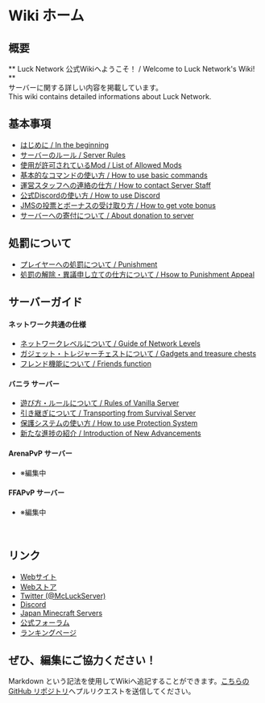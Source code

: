 # Wiki ホーム

## 概要
  ** Luck Network 公式Wikiへようこそ！ / Welcome to Luck Network's Wiki! **   
	サーバーに関する詳しい内容を掲載しています。   
	This wiki contains detailed informations about Luck Network.   

## 基本事項
  * [はじめに / In the beginning](in_the_beginning.md)
  * [サーバーのルール / Server Rules](rules.md)
  * [使用が許可されているMod / List of Allowed Mods](mods.md)
  * [基本的なコマンドの使い方 / How to use basic commands](basic_cmds.md)
  * [運営スタッフへの連絡の仕方 / How to contact Server Staff](report.md)
  * [公式Discordの使い方 / How to use Discord](discord.md)
  * [JMSの投票とボーナスの受け取り方 / How to get vote bonus](vote.md)
  * [サーバーへの寄付について / About donation to server](donate.md)



## 処罰について
  * [プレイヤーへの処罰について / Punishment](punish.md)
  * [処罰の解除・異議申し立ての仕方について / Hsow to Punishment Appeal](appeal.md)  

## サーバーガイド
#### ネットワーク共通の仕様
  * [ネットワークレベルについて / Guide of Network Levels](nlv.md)
  * [ガジェット・トレジャーチェストについて / Gadgets and treasure chests](gadgets.md)
  * [フレンド機能について / Friends function](friends.md)

#### バニラ サーバー
  * [遊び方・ルールについて / Rules of Vanilla Server](vanilla_rules.md)
  * [引き継ぎについて / Transporting from Survival Server](vanilla_trans.md)
  * [保護システムの使い方 / How to use Protection System](lwc.md)
  * [新たな進捗の紹介 / Introduction of New Advancements](vanilla_advancements.md)  

#### ArenaPvP サーバー
  * ※編集中

#### FFAPvP サーバー
  * ※編集中


<br>



## リンク
  * [Webサイト](https://lucknetwork.jp)
  * [Webストア](https://lucknetwork.buycraft.net/)
  * [Twitter (@McLuckServer)](https://twitter.com/McLuckServer)
  * [Discord](discord.md)
  * [Japan Minecraft Servers](https://minecraft.jp/servers/lucknetwork.jp)
  * [公式フォーラム](https://forum.lucknetwork.jp/)
  * [ランキングページ](https://rankings.lucknetwork.jp/level)

## ぜひ、編集にご協力ください！
Markdown という記法を使用してWikiへ追記することができます。[こちらの GitHub リポジトリ](https://github.com/lucknet/luckwiki)へプルリクエストを送信してください。
